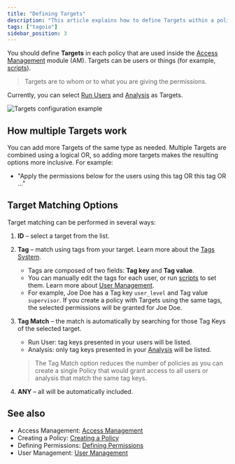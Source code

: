 ```yaml
---
title: "Defining Targets"
description: "This article explains how to define Targets within a policy in the Access Management (AM) module, what kinds of Targets are available, and how multiple Targets are evaluated when granting permissions."
tags: ["tagoio"]
sidebar_position: 3
---
```

You should define **Targets** in each policy that are used inside the [Access Management](../../tagorun/access-management/) module (AM). Targets can be users or things (for example, [scripts](../../analysis/)).

> Targets are to whom or to what you are giving the permissions.

Currently, you can select [Run Users](../../services/end-users-service) and [Analysis](../../analysis/) as Targets.

![Targets configuration example](/docs_imagem/tagoio/defining-targets-2.png)

## How multiple Targets work
You can add more Targets of the same type as needed. Multiple Targets are combined using a logical OR, so adding more targets makes the resulting options more inclusive. For example:
- "Apply the permissions below for the users using this tag OR this tag OR ..."

## Target Matching Options

Target matching can be performed in several ways:

1. **ID** – select a target from the list.

2. **Tag** – match using tags from your target. Learn more about the [Tags System](../../getting-started/tags-system).

   - Tags are composed of two fields: **Tag key** and **Tag value**.
   - You can manually edit the tags for each user, or run [scripts](../../analysis/) to set them. Learn more about [User Management](../../account/user-management).
   - For example, Joe Doe has a Tag key `user_level` and Tag value `supervisor`. If you create a policy with Targets using the same tags, the selected permissions will be granted for Joe Doe.

3. **Tag Match** – the match is automatically by searching for those Tag Keys of the selected target.
   - Run User: tag keys presented in your users will be listed.
   - Analysis: only tag keys presented in your [Analysis](../../analysis/) will be listed.

   > The Tag Match option reduces the number of policies as you can create a single Policy that would grant access to all users or analysis that match the same tag keys.

4. **ANY** – all will be automatically included.

## See also
- Access Management: [Access Management](../../tagorun/access-management/)
- Creating a Policy: [Creating a Policy](../../tagorun/access-management/#creating-policies)
- Defining Permissions: [Defining Permissions](../../security/defining-permissions)
- User Management: [User Management](../../account/user-management)